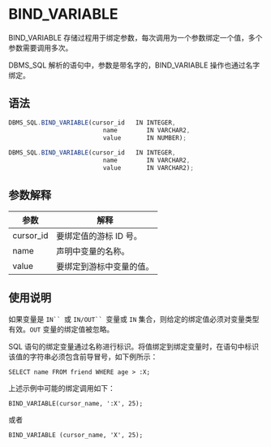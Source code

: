 BIND_VARIABLE 
==================================

BIND_VARIABLE 存储过程用于绑定参数，每次调用为一个参数绑定一个值，多个参数需要调用多次。

DBMS_SQL 解析的语句中，参数是带名字的，BIND_VARIABLE 操作也通过名字绑定。

语法 
-----------

```javascript
DBMS_SQL.BIND_VARIABLE(cursor_id   IN INTEGER,
                          name        IN VARCHAR2,
                          value       IN NUMBER);
                          
DBMS_SQL.BIND_VARIABLE(cursor_id   IN INTEGER,
                          name        IN VARCHAR2,
                          value       IN VARCHAR2);
```



参数解释 
-------------



|  **参数**   |    **解释**     |
|-----------|---------------|
| cursor_id | 要绑定值的游标 ID 号。 |
| name      | 声明中变量的名称。     |
| value     | 要绑定到游标中变量的值。  |



使用说明 
-------------------------

如果变量是 `IN`` `或 `IN/OUT`` `变量或 `IN` 集合，则给定的绑定值必须对变量类型有效。`OUT` 变量的绑定值被忽略。

SQL 语句的绑定变量通过名称进行标识。将值绑定到绑定变量时，在语句中标识该值的字符串必须包含前导冒号，如下例所示：

```unknow
SELECT name FROM friend WHERE age > :X;
```



上述示例中可能的绑定调用如下：

```unknow
BIND_VARIABLE(cursor_name, ':X', 25);
```



或者

```unknow
BIND_VARIABLE (cursor_name, 'X', 25);
```


